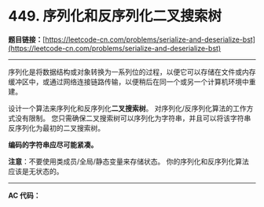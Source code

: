# 449. 序列化和反序列化二叉搜索树

**题目链接：**[https://leetcode-cn.com/problems/serialize-and-deserialize-bst](https://leetcode-cn.com/problems/serialize-and-deserialize-bst)

---

<div class="content__1Y2H">
 <div class="notranslate">
  <p>序列化是将数据结构或对象转换为一系列位的过程，以便它可以存储在文件或内存缓冲区中，或通过网络连接链路传输，以便稍后在同一个或另一个计算机环境中重建。</p> 
  <p>设计一个算法来序列化和反序列化<strong>二叉搜索树</strong>。 对序列化/反序列化算法的工作方式没有限制。 您只需确保二叉搜索树可以序列化为字符串，并且可以将该字符串反序列化为最初的二叉搜索树。</p> 
  <p><strong>编码的字符串应尽可能紧凑。</strong></p> 
  <p><strong>注意</strong>：不要使用类成员/全局/静态变量来存储状态。 你的序列化和反序列化算法应该是无状态的。</p> 
 </div>
</div>

---

**AC 代码：**

```java

```